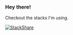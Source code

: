 ### Hey there! 

Checkout the stacks I'm using.

[![StackShare](http://img.shields.io/badge/tech-stack-0690fa.svg?style=flat)](https://stackshare.io/mdrijwan/rrstack)

<!--
**mdrijwan/mdrijwan** is a ✨ _special_ ✨ repository because its `README.md` (this file) appears on your GitHub profile.

Here are some ideas to get you started:

- 🔭 I’m currently working on ...
- 🌱 I’m currently learning ...
- 👯 I’m looking to collaborate on ...
- 🤔 I’m looking for help with ...
- 💬 Ask me about ...
- 📫 How to reach me: ...
- 😄 Pronouns: ...
- ⚡ Fun fact: ...
-->
